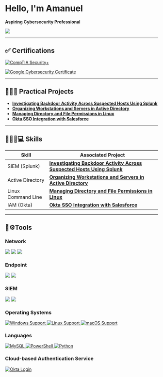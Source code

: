 # Hello, I'm Amanuel
**Aspiring Cybersecurity Professional**

<a href="https://www.linkedin.com/in/amanuel-tafesse-033ba0328"><img src="https://img.shields.io/badge/-LinkedIn-0072b1?&style=for-the-badge&logo=linkedin&logoColor=white" /></a>
___

## ✅ Certifications
[![CompTIA Security+](https://img.shields.io/badge/CompTIA-Security%2B-red?style=for-the-badge&logo=compTIA&logoColor=white)](https://www.credly.com/badges/a851ba90-e825-4bf2-a08c-63604fc928ae/public_url)

[![Google Cybersecurity Certificate](https://img.shields.io/badge/Google-Cybersecurity%20Certificate-4285F4?style=for-the-badge&logo=google&logoColor=white)](https://www.credly.com/badges/bf252a19-4cdf-41b7-a31e-1dff74a7c193/public_url)

---

## 👨🏾‍💻 Practical Projects

- **[Investigating Backdoor Activity Across Suspected Hosts Using Splunk](https://github.com/AmanuelT29/Investigating-Backdoor-Activity-Across-Suspected-Hosts-Using-Splunk)**
- **[Organizing Workstations and Servers in Active Directory](https://github.com/AmanuelT29/Organizing-Workstations-and-Servers-in-Active-Directory)**
- **[Managing Directory and File Permissions in Linux](https://github.com/AmanuelT29/Managing-Directory-and-File-Permissions-in-Linux)**
- **[Okta SSO Integration with Salesforce](https://github.com/AmanuelT29/Okta-SSO-Integration-with-Salesforce)**
  
___


## 🕵🏾‍♂️💻 Skills

| Skill                                         | Associated Project         |
|-----------------------------------------------|----------------------------|
| SIEM (Splunk)         |**[Investigating Backdoor Activity Across Suspected Hosts Using Splunk](https://github.com/AmanuelT29/Investigating-Backdoor-Activity-Across-Suspected-Hosts-Using-Splunk)**|
| Active Directory   |**[Organizing Workstations and Servers in Active Directory](https://github.com/AmanuelT29/Organizing-Workstations-and-Servers-in-Active-Directory)**|
| Linux Command Line|**[Managing Directory and File Permissions in Linux](https://github.com/AmanuelT29/Managing-Directory-and-File-Permissions-in-Linux)**|
| IAM (Okta) |**[Okta SSO Integration with Salesforce](https://github.com/AmanuelT29/Okta-SSO-Integration-with-Salesforce/tree/main)**|


___
## 🧰⚙️Tools

### Network
<div>
    <img src="https://img.shields.io/badge/-Wireshark-1679A7?&style=for-the-badge&logo=Wireshark&logoColor=white" />
  <img src="https://img.shields.io/badge/-NetworkMiner-2E8B57?style=for-the-badge&logo=gnometerminal&logoColor=white" />
    <img src="https://img.shields.io/badge/-Snort-CC0033?style=for-the-badge&logoColor=white" />
  

### Endpoint
<div>
 <img src="https://img.shields.io/badge/-Sysinternals_Suite-333333?style=for-the-badge&logo=microsoft&logoColor=white" />
 <img src="https://img.shields.io/badge/-Windows_Core_Processes-0078D6?style=for-the-badge&logo=windows&logoColor=white" />




### SIEM
<div>
    <img src="https://img.shields.io/badge/-Splunk-000000?&style=for-the-badge&logo=Splunk&logoColor=white" />
  <img src="https://img.shields.io/badge/-Elastic-005571?&style=for-the-badge&logo=Elastic&logoColor=white" />

</div>

### Operating Systems 

<a href="https://www.microsoft.com/windows">
  <img src="https://img.shields.io/badge/OS-Windows-0078D6?logo=windows&logoColor=white" alt="Windows Support"/>
</a>
<a href="https://www.linux.org">
  <img src="https://img.shields.io/badge/OS-Linux-FCC624?logo=linux&logoColor=black" alt="Linux Support"/>
</a>
<a href="https://www.apple.com/macos/">
  <img src="https://img.shields.io/badge/OS-macOS-000000?logo=apple&logoColor=white" alt="macOS Support"/>
</a>



### Languages

<a href="https://www.mysql.com/">
  <img src="https://img.shields.io/badge/Database-MySQL-4479A1?logo=mysql&logoColor=white" alt="MySQL"/>
</a>
<a href="https://docs.microsoft.com/powershell/">
  <img src="https://img.shields.io/badge/Shell-PowerShell-5391FE?logo=powershell&logoColor=white" alt="PowerShell"/>
</a>
<a href="https://www.python.org/">
  <img src="https://img.shields.io/badge/Language-Python-3776AB?logo=python&logoColor=white" alt="Python"/>
</a>


### Cloud-based Authentication Service

<a href="https://www.okta.com/login/">
  <img src="https://img.shields.io/badge/Platform-Okta-0073E6?logo=okta&logoColor=white" alt="Okta Login"/>
</a>



